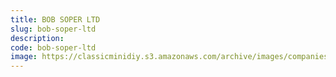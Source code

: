 ```yaml
---
title: BOB SOPER LTD
slug: bob-soper-ltd
description:
code: bob-soper-ltd
image: https://classicminidiy.s3.amazonaws.com/archive/images/companies/wp01b5d775_06.png
---
```


<!-- Content of the page -->

##

    